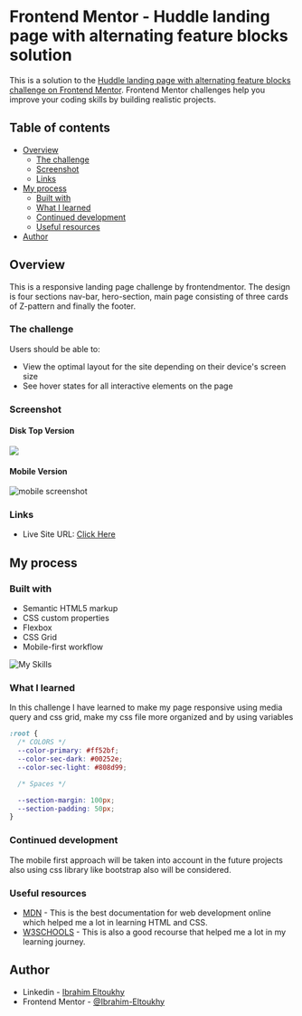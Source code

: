 # Frontend Mentor - Huddle landing page with alternating feature blocks solution

This is a solution to the [Huddle landing page with alternating feature blocks challenge on Frontend Mentor](https://www.frontendmentor.io/challenges/huddle-landing-page-with-alternating-feature-blocks-5ca5f5981e82137ec91a5100). Frontend Mentor challenges help you improve your coding skills by building realistic projects. 

## Table of contents

- [Overview](#overview)
  - [The challenge](#the-challenge)
  - [Screenshot](#screenshot)
  - [Links](#links)
- [My process](#my-process)
  - [Built with](#built-with)
  - [What I learned](#what-i-learned)
  - [Continued development](#continued-development)
  - [Useful resources](#useful-resources)
- [Author](#author)




## Overview
  This is a responsive landing page challenge by frontendmentor.
  The design is four sections nav-bar, hero-section, main page consisting of three cards of Z-pattern and finally the footer.
### The challenge

Users should be able to:

- View the optimal layout for the site depending on their device's screen size
- See hover states for all interactive elements on the page

### Screenshot
#### Disk Top Version
![](./images/hlp-screen-shot.png)

#### Mobile Version
![mobile screenshot](./images/hlp-mobile-screen-shot.png)


### Links

- Live Site URL: [Click Here](https://ibrahim-eltoukhy.github.io/hlp/)

## My process

### Built with

- Semantic HTML5 markup
- CSS custom properties
- Flexbox
- CSS Grid
- Mobile-first workflow

![My Skills](https://skillicons.dev/icons?i=html,css)
### What I learned

In this challenge I have learned to make my page responsive using media query and css grid, make my css file more organized and by using variables  


```css
:root {
  /* COLORS */
  --color-primary: #ff52bf;
  --color-sec-dark: #00252e;
  --color-sec-light: #808d99;

  /* Spaces */

  --section-margin: 100px;
  --section-padding: 50px;
}
```


### Continued development

The mobile first approach will be taken into account in the future projects also using css library like bootstrap also will be considered. 

### Useful resources

- [MDN](https://developer.mozilla.org/en-US/) - This is the best documentation for web development online which helped me a lot in learning HTML and CSS.
- [W3SCHOOLS](https://www.w3schools.com/) - This is also a good recourse that helped me a lot in my learning journey.


## Author

- Linkedin - [Ibrahim Eltoukhy](https://www.linkedin.com/in/ibrahim-el-tokhy/)
- Frontend Mentor - [@Ibrahim-Eltoukhy](https://www.frontendmentor.io/profile/Ibrahim-Eltoukhy)
